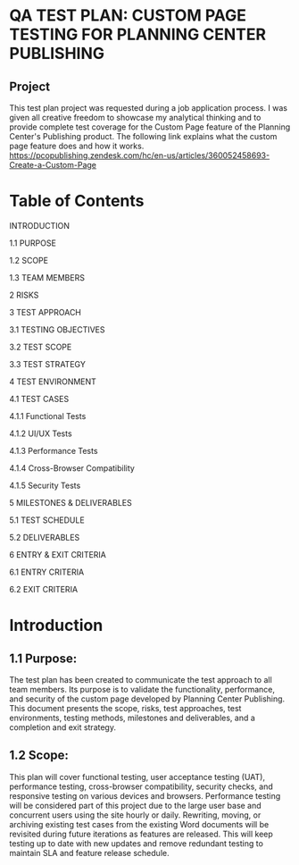 # QA TEST PLAN: CUSTOM PAGE TESTING FOR PLANNING CENTER PUBLISHING

## Project
This test plan project was requested during a job application process. I was given all creative freedom to showcase my analytical thinking and to provide complete test coverage for the Custom Page feature of the Planning Center's Publishing product.
The following link explains what the custom page feature does and how it works. 
https://pcopublishing.zendesk.com/hc/en-us/articles/360052458693-Create-a-Custom-Page

# Table of Contents

INTRODUCTION 

1.1 PURPOSE

1.2 SCOPE

1.3 TEAM MEMBERS

2 RISKS

3 TEST APPROACH 

3.1 TESTING OBJECTIVES

3.2 TEST SCOPE

3.3 TEST STRATEGY

4 TEST ENVIRONMENT

4.1 TEST CASES

4.1.1 Functional Tests

4.1.2 UI/UX Tests

4.1.3 Performance Tests

4.1.4 Cross-Browser Compatibility

4.1.5 Security Tests

5 MILESTONES & DELIVERABLES

5.1 TEST SCHEDULE

5.2 DELIVERABLES

6 ENTRY & EXIT CRITERIA

6.1 ENTRY CRITERIA

6.2 EXIT CRITERIA

# Introduction
## 1.1 Purpose:

The test plan has been created to communicate the test approach to all team members. Its purpose is to validate the functionality, performance, and security of the custom page developed by Planning Center Publishing. This document presents the scope, risks, test approaches, test environments, testing methods, milestones and deliverables, and a completion and exit strategy.

## 1.2 Scope:

This plan will cover functional testing, user acceptance testing (UAT), performance testing, cross-browser compatibility, security checks, and responsive testing on various devices and browsers.
Performance testing will be considered part of this project due to the large user base and concurrent users using the site hourly or daily.
Rewriting, moving, or archiving existing test cases from the existing Word documents will be revisited during future iterations as features are released. This will keep testing up to date with new updates and remove redundant testing to maintain SLA and feature release schedule.
